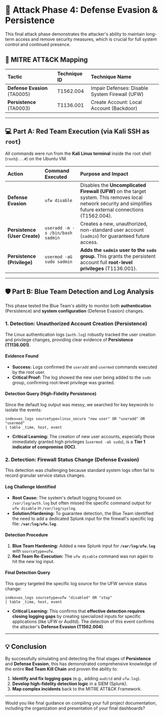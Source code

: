 # 👻 Attack Phase 4: Defense Evasion & Persistence

This final attack phase demonstrates the attacker's ability to maintain long-term access and remove security measures, which is crucial for full system control and continued presence.

## 📜 MITRE ATT\&CK Mapping

| Tactic | Technique ID | Technique Name |
| :--- | :--- | :--- |
| **Defense Evasion** (TA0005) | T1562.004 | Impair Defenses: Disable System Firewall (UFW) |
| **Persistence** (TA0003) | T1136.001 | Create Account: Local Account (Backdoor) |

-----

## 💻 Part A: Red Team Execution (via Kali SSH as `root`)

All commands were run from the **Kali Linux terminal** inside the root shell (`root@...#`) on the Ubuntu VM.

| Action | Command Executed | Purpose and Impact |
| :--- | :--- | :--- |
| **Defense Evasion** | `ufw disable` | Disables the **Uncomplicated Firewall (UFW)** on the target system. This removes local network security and simplifies future external connections (T1562.004). |
| **Persistence (User Create)** | `useradd -m -s /bin/bash sadmin` | Creates a new, unauthorized, non-standard user account (`sadmin`) for guaranteed future access. |
| **Persistence (Privilege)** | `usermod -aG sudo sadmin` | **Adds the `sadmin` user to the `sudo` group.** This grants the persistent account full **root-level privileges** (T1136.001). |

-----

## 🛡️ Part B: Blue Team Detection and Log Analysis

This phase tested the Blue Team's ability to monitor both **authentication** (Persistence) and **system configuration** (Defense Evasion) changes.

### 1\. Detection: Unauthorized Account Creation (Persistence)

The Linux authentication logs (`auth.log`) robustly tracked the user creation and privilege changes, providing clear evidence of **Persistence (T1136.001)**.

#### **Evidence Found**

  * **Success:** Logs confirmed the `useradd` and `usermod` commands executed by the root user.
  * **Critical Proof:** The log showed the new user being added to the `sudo` group, confirming root-level privilege was granted.

#### **Detection Query (High-Fidelity Persistence)**

Since the default log output was messy, we searched for key keywords to isolate the events:

```splunk
index=os_logs sourcetype=linux_secure "new user" OR "useradd" OR "usermod" 
| table _time, host, event
```

  * **Critical Learning:** The creation of new user accounts, especially those immediately granted high privileges (`usermod -aG sudo`), is a **Tier 1 indicator of compromise (IOC)**.

### 2\. Detection: Firewall Status Change (Defense Evasion)

This detection was challenging because standard system logs often fail to record granular service status changes.

#### **Log Challenge Identified**

  * **Root Cause:** The system's default logging focused on `/var/log/auth.log` but often missed the specific command output for `ufw disable` in `/var/log/syslog`.
  * **Solution/Hardening:** To guarantee detection, the Blue Team identified the need to add a dedicated Splunk input for the firewall's specific log file: **`/var/log/ufw.log`**.

#### **Detection Procedure**

1.  **Blue Team Hardening:** Added a new Splunk input for **`/var/log/ufw.log`** with `sourcetype=ufw`.
2.  **Red Team Re-Execution:** The `ufw disable` command was run again to hit the new log input.

#### **Final Detection Query**

This query targeted the specific log source for the UFW service status change:

```splunk
index=os_logs sourcetype=ufw "disabled" OR "stop"
| table _time, host, event
```

  * **Critical Learning:** This confirms that **effective detection requires closing logging gaps** by creating specialized inputs for specific applications (like UFW or Auditd). The detection of this event confirms the attacker's **Defense Evasion (T1562.004)**.

-----

## 💡 Conclusion

By successfully simulating and detecting the final stages of **Persistence** and **Defense Evasion**, this has demonstrated comprehensive knowledge of the entire **Red Team Kill Chain** and proven the ability to:

1.  **Identify and fix logging gaps** (e.g., adding `auditd` and `ufw.log`).
2.  **Develop high-fidelity detection logic** in a SIEM (Splunk).
3.  **Map complex incidents** back to the MITRE ATT\&CK Framework.

-----

Would you like final guidance on compiling your full project documentation, including the organization and presentation of your final dashboards?
